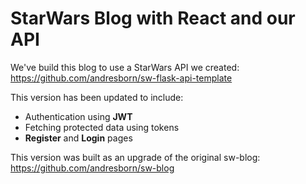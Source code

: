 # StarWars Blog with React and our API

We've build this blog to use a StarWars API we created: https://github.com/andresborn/sw-flask-api-template

This version has been updated to include:
- Authentication using **JWT**
- Fetching protected data using tokens
- **Register** and **Login** pages

This version was built as an upgrade of the original sw-blog: https://github.com/andresborn/sw-blog
